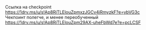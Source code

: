 Ссылка на checkpoint https://1drv.ms/u/s!Ap8RiTLElouZpmxzJGCv4iRmyzkF?e=ybVG3c
Чекпоинт полегче, и менее переобученный https://1drv.ms/u/s!Ap8RiTLElouZpm29AX-uheFbWd7e?e=pcLCSF
